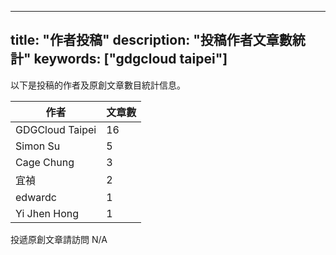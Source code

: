 
---
title: "作者投稿"
description: "投稿作者文章數統計"
keywords: ["gdgcloud taipei"]
---

以下是投稿的作者及原創文章數目統計信息。

| 作者 | 文章數 |
| ---- | ---- |
| GDGCloud Taipei | 16 |
| Simon Su | 5 |
| Cage Chung | 3 |
| 宜禎 | 2 |
| edwardc | 1 |
| Yi Jhen Hong | 1 |

投遞原創文章請訪問 N/A
